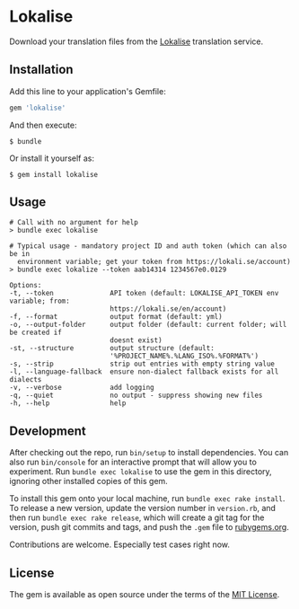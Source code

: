 # Lokalise

Download your translation files from the [Lokalise](https://lokali.se)
translation service.

## Installation

Add this line to your application's Gemfile:

```ruby
gem 'lokalise'
```

And then execute:

    $ bundle

Or install it yourself as:

    $ gem install lokalise

## Usage

```
# Call with no argument for help
> bundle exec lokalise

# Typical usage - mandatory project ID and auth token (which can also be in
  environment variable; get your token from https://lokali.se/account)
> bundle exec lokalize --token aab14314 1234567e0.0129

Options:
-t, --token              API token (default: LOKALISE_API_TOKEN env variable; from:
                         https://lokali.se/en/account)
-f, --format             output format (default: yml)
-o, --output-folder      output folder (default: current folder; will be created if
                         doesnt exist)
-st, --structure         output structure (default:
                         '%PROJECT_NAME%.%LANG_ISO%.%FORMAT%')
-s, --strip              strip out entries with empty string value
-l, --language-fallback  ensure non-dialect fallback exists for all dialects
-v, --verbose            add logging
-q, --quiet              no output - suppress showing new files
-h, --help               help
```

## Development

After checking out the repo, run `bin/setup` to install dependencies. You can
also run `bin/console` for an interactive prompt that will allow you to
experiment. Run `bundle exec lokalise` to use the gem in this directory,
ignoring other installed copies of this gem.

To install this gem onto your local machine, run `bundle exec rake install`. To
release a new version, update the version number in `version.rb`, and then run
`bundle exec rake release`, which will create a git tag for the version, push
git commits and tags, and push the `.gem` file to
[rubygems.org](https://rubygems.org).

Contributions are welcome. Especially test cases right now.

## License

The gem is available as open source under the terms of the
[MIT License](http://opensource.org/licenses/MIT).

